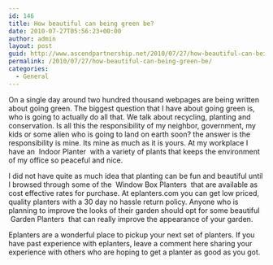 ```yaml
---
id: 146
title: How beautiful can being green be?
date: 2010-07-27T05:56:23+00:00
author: admin
layout: post
guid: http://www.ascendpartnership.net/2010/07/27/how-beautiful-can-being-green-be/
permalink: /2010/07/27/how-beautiful-can-being-green-be/
categories:
  - General
---
```

On a single day around two hundred thousand webpages are being written about going green. The biggest question that I have about going green is, who is going to actually do all that. We talk about recycling, planting and conservation. Is all this the responsibility of my neighbor, government, my kids or some alien who is going to land on earth soon? the answer is the responsibility is mine. Its mine as much as it is yours. At my workplace I have an &nbsp;Indoor Planter&nbsp; with a variety of plants that keeps the environment of my office so peaceful and nice. 

I did not have quite as much idea that planting can be fun and beautiful until I browsed through some of the &nbsp;Window Box Planters&nbsp; that are available as cost effective rates for purchase. At eplanters.com you can get low priced, quality planters with a 30 day no hassle return policy. Anyone who is planning to improve the looks of their garden should opt for some beautiful &nbsp;Garden Planters&nbsp; that can really improve the appearance of your garden.

Eplanters are a wonderful place to pickup your next set of planters. If you have past experience with eplanters, leave a comment here sharing your experience with others who are hoping to get a planter as good as you got.